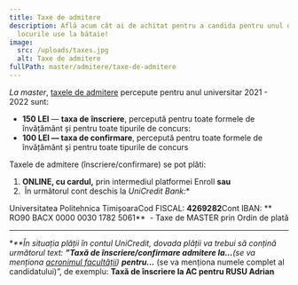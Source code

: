 ```yaml
---
title: Taxe de admitere
description: Află acum cât ai de achitat pentru a candida pentru unul din
  locurile use la bătaie!
image:
  src: /uploads/taxes.jpg
  alt: Taxe de admitere
fullPath: master/admitere/taxe-de-admitere
---
```

*La master*, [taxele de admitere](http://www.upt.ro/img/files/hca/2021/HCA44_14.04.2021_taxe_admitere_pt_anul_2021-2022.pdf) percepute pentru anul universitar 2021 - 2022 sunt:

* **150 LEI** — **taxa de** **înscriere**, percepută pentru toate formele de învățământ și pentru toate tipurile de concurs: 
* **100 LEI — taxa de confirmare**, percepută pentru toate formele de învățământ și pentru toate tipurile de concurs

Taxele de admitere (înscriere/confirmare) se pot plăti:

1. **ONLINE, cu cardul,** prin intermediul platformei Enroll **sau**
2.  În următorul cont deschis la **UniCredit Bank*:**

Universitatea Politehnica TimișoaraCod FISCAL: **4269282**Cont IBAN: ** RO90 BACX 0000 0030 1782 5061**  - Taxe de MASTER prin Ordin de plată

- - -

**\*\***În situația plății în contul UniCredit, dovada plății va trebui să conțină următorul text: **”Taxă de înscriere/confirmare admitere la...***(se va menționa [acronimul facultății](http://www.upt.ro/img/files/2019-2020/admitere/licenta/Acronime_facultati.pdf))* **pentru...*** (se va menționa numele complet al candidatului)”, de exemplu: **Taxă de înscriere la AC pentru RUSU Adrian**